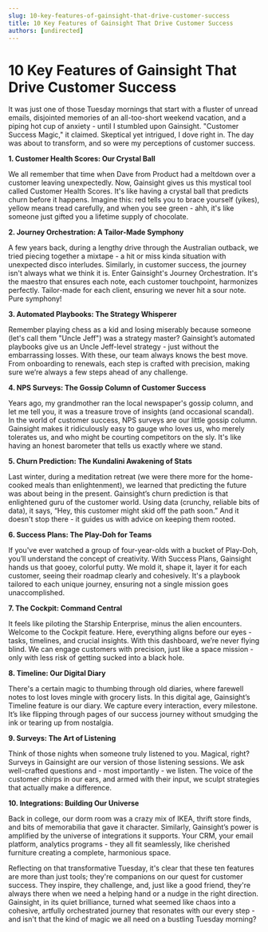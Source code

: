 ```yaml
---
slug: 10-key-features-of-gainsight-that-drive-customer-success
title: 10 Key Features of Gainsight That Drive Customer Success
authors: [undirected]
---
```


# 10 Key Features of Gainsight That Drive Customer Success

It was just one of those Tuesday mornings that start with a fluster of unread emails, disjointed memories of an all-too-short weekend vacation, and a piping hot cup of anxiety - until I stumbled upon Gainsight. "Customer Success Magic," it claimed. Skeptical yet intrigued, I dove right in. The day was about to transform, and so were my perceptions of customer success.

**1. Customer Health Scores: Our Crystal Ball**

We all remember that time when Dave from Product had a meltdown over a customer leaving unexpectedly. Now, Gainsight gives us this mystical tool called Customer Health Scores. It's like having a crystal ball that predicts churn before it happens. Imagine this: red tells you to brace yourself (yikes), yellow means tread carefully, and when you see green - ahh, it's like someone just gifted you a lifetime supply of chocolate. 

**2. Journey Orchestration: A Tailor-Made Symphony**

A few years back, during a lengthy drive through the Australian outback, we tried piecing together a mixtape - a hit or miss kinda situation with unexpected disco interludes. Similarly, in customer success, the journey isn't always what we think it is. Enter Gainsight's Journey Orchestration. It's the maestro that ensures each note, each customer touchpoint, harmonizes perfectly. Tailor-made for each client, ensuring we never hit a sour note. Pure symphony! 

**3. Automated Playbooks: The Strategy Whisperer**

Remember playing chess as a kid and losing miserably because someone (let's call them "Uncle Jeff") was a strategy master? Gainsight’s automated playbooks give us an Uncle Jeff-level strategy - just without the embarrassing losses. With these, our team always knows the best move. From onboarding to renewals, each step is crafted with precision, making sure we’re always a few steps ahead of any challenge.

**4. NPS Surveys: The Gossip Column of Customer Success**

Years ago, my grandmother ran the local newspaper's gossip column, and let me tell you, it was a treasure trove of insights (and occasional scandal). In the world of customer success, NPS surveys are our little gossip column. Gainsight makes it ridiculously easy to gauge who loves us, who merely tolerates us, and who might be courting competitors on the sly. It's like having an honest barometer that tells us exactly where we stand.

**5. Churn Prediction: The Kundalini Awakening of Stats**

Last winter, during a meditation retreat (we were there more for the home-cooked meals than enlightenment), we learned that predicting the future was about being in the present. Gainsight’s churn prediction is that enlightened guru of the customer world. Using data (crunchy, reliable bits of data), it says, “Hey, this customer might skid off the path soon.” And it doesn't stop there - it guides us with advice on keeping them rooted.

**6. Success Plans: The Play-Doh for Teams**

If you've ever watched a group of four-year-olds with a bucket of Play-Doh, you’ll understand the concept of creativity. With Success Plans, Gainsight hands us that gooey, colorful putty. We mold it, shape it, layer it for each customer, seeing their roadmap clearly and cohesively. It's a playbook tailored to each unique journey, ensuring not a single mission goes unaccomplished.

**7. The Cockpit: Command Central**

It feels like piloting the Starship Enterprise, minus the alien encounters. Welcome to the Cockpit feature. Here, everything aligns before our eyes - tasks, timelines, and crucial insights. With this dashboard, we’re never flying blind. We can engage customers with precision, just like a space mission - only with less risk of getting sucked into a black hole.

**8. Timeline: Our Digital Diary**

There's a certain magic to thumbing through old diaries, where farewell notes to lost loves mingle with grocery lists. In this digital age, Gainsight’s Timeline feature is our diary. We capture every interaction, every milestone. It’s like flipping through pages of our success journey without smudging the ink or tearing up from nostalgia.

**9. Surveys: The Art of Listening**

Think of those nights when someone truly listened to you. Magical, right? Surveys in Gainsight are our version of those listening sessions. We ask well-crafted questions and - most importantly - we listen. The voice of the customer chirps in our ears, and armed with their input, we sculpt strategies that actually make a difference.

**10. Integrations: Building Our Universe**

Back in college, our dorm room was a crazy mix of IKEA, thrift store finds, and bits of memorabilia that gave it character. Similarly, Gainsight’s power is amplified by the universe of integrations it supports. Your CRM, your email platform, analytics programs - they all fit seamlessly, like cherished furniture creating a complete, harmonious space.

Reflecting on that transformative Tuesday, it's clear that these ten features are more than just tools; they're companions on our quest for customer success. They inspire, they challenge, and, just like a good friend, they're always there when we need a helping hand or a nudge in the right direction. Gainsight, in its quiet brilliance, turned what seemed like chaos into a cohesive, artfully orchestrated journey that resonates with our every step - and isn't that the kind of magic we all need on a bustling Tuesday morning?